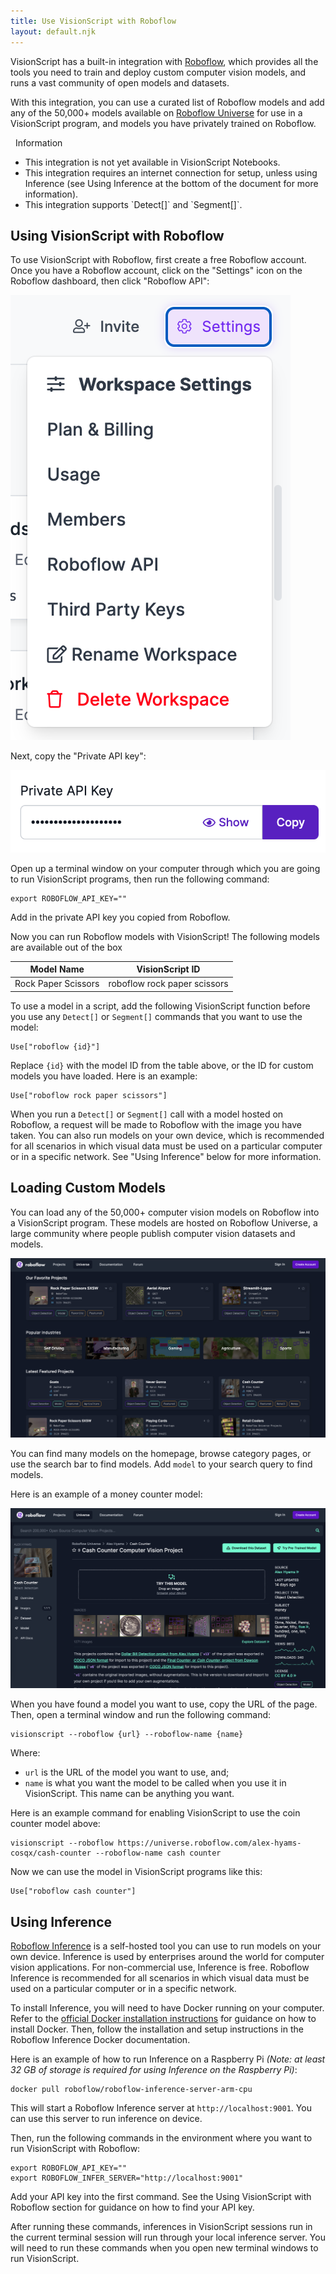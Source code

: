 ```yaml
---
title: Use VisionScript with Roboflow
layout: default.njk
---
```


VisionScript has a built-in integration with [Roboflow](https://roboflow.com), which provides all the tools you need to train and deploy custom computer vision models, and runs a vast community of open models and datasets.

With this integration, you can use a curated list of Roboflow models and add any of the 50,000+ models available on [Roboflow Universe](https://universe.roboflow.com) for use in a VisionScript program, and models you have privately trained on Roboflow.

<div class="callout info">
<i class="fa-solid fa-circle-info"></i>&nbsp; Information
<ul>
<li>This integration is not yet available in VisionScript Notebooks.</li>
<li>This integration requires an internet connection for setup, unless using Inference (see Using Inference at the bottom of the document for more information).</li>
<li>This integration supports `Detect[]` and `Segment[]`.</li>
</ul>
</div>

## Using VisionScript with Roboflow

To use VisionScript with Roboflow, first create a free Roboflow account. Once you have a Roboflow account, click on the "Settings" icon on the Roboflow dashboard, then click "Roboflow API":

![Roboflow API key menu](/assets/rf_api_menu.png)

Next, copy the "Private API key":

![Roboflow API key](/assets/rf_api_key.png)

Open up a terminal window on your computer through which you are going to run VisionScript programs, then run the following command:

```
export ROBOFLOW_API_KEY=""
```

Add in the private API key you copied from Roboflow.

Now you can run Roboflow models with VisionScript! The following models are available out of the box

| Model Name | VisionScript ID |
| --- | --- |
| Rock Paper Scissors | roboflow rock paper scissors |

To use a model in a script, add the following VisionScript function before you use any `Detect[]` or `Segment[]` commands that you want to use the model:

```
Use["roboflow {id}"]
```

Replace `{id}` with the model ID from the table above, or the ID for custom models you have loaded. Here is an example:

```
Use["roboflow rock paper scissors"]
```

When you run a `Detect[]` or `Segment[]` call with a model hosted on Roboflow, a request will be made to Roboflow with the image you have taken. You can also run models on your own device, which is recommended for all scenarios in which visual data must be used on a particular computer or in a specific network. See "Using Inference" below for more information.

## Loading Custom Models

You can load any of the 50,000+ computer vision models on Roboflow into a VisionScript program. These models are hosted on Roboflow Universe, a large community where people publish computer vision datasets and models.

![Roboflow Universe](/assets/rf_universe.png)

You can find many models on the homepage, browse category pages, or use the search bar to find models. Add `model` to your search query to find models.

Here is an example of a money counter model:

![Cash counter dataset and model homepage on Roboflow Universe](/assets/rf_cash_counter.png)

When you have found a model you want to use, copy the URL of the page. Then, open a terminal window and run the following command:

```
visionscript --roboflow {url} --roboflow-name {name}
```

Where:

- `url` is the URL of the model you want to use, and;
- `name` is what you want the model to be called when you use it in VisionScript. This name can be anything you want.

Here is an example command for enabling VisionScript to use the coin counter model above:

```
visionscript --roboflow https://universe.roboflow.com/alex-hyams-cosqx/cash-counter --roboflow-name cash counter
```

Now we can use the model in VisionScript programs like this:

```
Use["roboflow cash counter"]
```

## Using Inference

[Roboflow Inference](https://github.com/roboflow/inference) is a self-hosted tool you can use to run models on your own device. Inference is used by enterprises around the world for computer vision applications. For non-commercial use, Inference is free. Roboflow Inference is recommended for all scenarios in which visual data must be used on a particular computer or in a specific network.

To install Inference, you will need to have Docker running on your computer. Refer to the [official Docker installation instructions](https://docs.docker.com/engine/install/) for guidance on how to install Docker. Then, follow the installation and setup instructions in the Roboflow Inference Docker documentation. 

Here is an example of how to run Inference on a Raspberry Pi *(Note: at least 32 GB of storage is required for using Inference on the Raspberry Pi)*:

```
docker pull roboflow/roboflow-inference-server-arm-cpu
```

This will start a Roboflow Inference server at `http://localhost:9001`. You can use this server to run inference on device.

Then, run the following commands in the environment where you want to run VisionScript with Roboflow:

```
export ROBOFLOW_API_KEY=""
export ROBOFLOW_INFER_SERVER="http://localhost:9001"
```

Add your API key into the first command. See the Using VisionScript with Roboflow section for guidance on how to find your API key.

After running these commands, inferences in VisionScript sessions run in the current terminal session will run through your local inference server. You will need to run these commands when you open new terminal windows to run VisionScript.